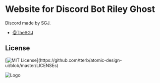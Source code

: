 
# Website for Discord Bot Riley Ghost
Discord made by SGJ.


- [@TheSGJ](https://www.github.com/TheSGJ)

  
## License

[![MIT License](https://img.shields.io/apm/l/atomic-design-ui.svg?)](https://github.com/tterb/atomic-design-ui/blob/master/LICENSEs)

![Logo](rileyghost.cf/class/20211101_090146.png)

